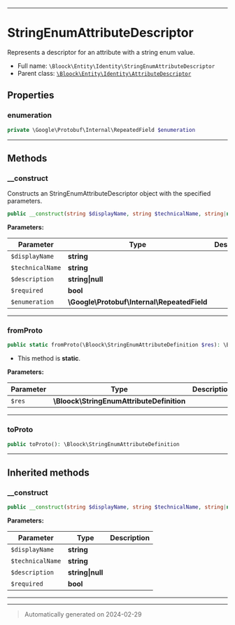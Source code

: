 ***

# StringEnumAttributeDescriptor

Represents a descriptor for an attribute with a string enum value.



* Full name: `\Bloock\Entity\Identity\StringEnumAttributeDescriptor`
* Parent class: [`\Bloock\Entity\Identity\AttributeDescriptor`](./AttributeDescriptor.md)



## Properties


### enumeration



```php
private \Google\Protobuf\Internal\RepeatedField $enumeration
```






***

## Methods


### __construct

Constructs an StringEnumAttributeDescriptor object with the specified parameters.

```php
public __construct(string $displayName, string $technicalName, string|null $description, bool $required, \Google\Protobuf\Internal\RepeatedField $enumeration): mixed
```








**Parameters:**

| Parameter | Type | Description |
|-----------|------|-------------|
| `$displayName` | **string** |  |
| `$technicalName` | **string** |  |
| `$description` | **string&#124;null** |  |
| `$required` | **bool** |  |
| `$enumeration` | **\Google\Protobuf\Internal\RepeatedField** |  |





***

### fromProto



```php
public static fromProto(\Bloock\StringEnumAttributeDefinition $res): \Bloock\Entity\Identity\StringEnumAttributeDescriptor
```



* This method is **static**.




**Parameters:**

| Parameter | Type | Description |
|-----------|------|-------------|
| `$res` | **\Bloock\StringEnumAttributeDefinition** |  |





***

### toProto



```php
public toProto(): \Bloock\StringEnumAttributeDefinition
```












***


## Inherited methods


### __construct



```php
public __construct(string $displayName, string $technicalName, string|null $description, bool $required): mixed
```








**Parameters:**

| Parameter | Type | Description |
|-----------|------|-------------|
| `$displayName` | **string** |  |
| `$technicalName` | **string** |  |
| `$description` | **string&#124;null** |  |
| `$required` | **bool** |  |





***


***
> Automatically generated on 2024-02-29
